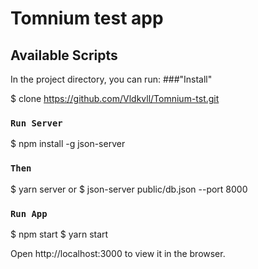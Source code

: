 # Tomnium test app

## Available Scripts

In the project directory, you can run:
###"Install"

$ clone https://github.com/Vldkvll/Tomnium-tst.git 


### `Run Server`

$ npm install -g json-server

### `Then`

$ yarn server
or
$ json-server public/db.json --port 8000

### `Run App`
$ npm start
$ yarn start

Open http://localhost:3000 to view it in the browser.
